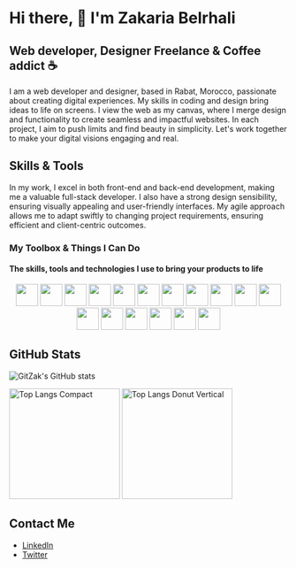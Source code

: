 # Hi there, 👋 I'm Zakaria Belrhali
## Web developer, Designer Freelance & Coffee addict ☕ 

I am a web developer and designer, based in Rabat, Morocco, passionate about creating digital experiences. My skills in coding and design bring ideas to life on screens. I view the web as my canvas, where I merge design and functionality to create seamless and impactful websites. In each project, I aim to push limits and find beauty in simplicity. Let's work together to make your digital visions engaging and real.

## Skills & Tools

In my work, I excel in both front-end and back-end development, making me a valuable full-stack developer. I also have a strong design sensibility, ensuring visually appealing and user-friendly interfaces. My agile approach allows me to adapt swiftly to changing project requirements, ensuring efficient and client-centric outcomes.

### My Toolbox & Things I Can Do
#### The skills, tools and technologies I use to bring your products to life

<div align="center">
  <img src="https://img.shields.io/badge/-HTML5-E34F26?style=for-the-badge&logo=html5&logoColor=white" height="40">
  <img src="https://img.shields.io/badge/-CSS3-1572B6?style=for-the-badge&logo=css3&logoColor=white" height="40">
  <img src="https://img.shields.io/badge/-JavaScript-F7DF1E?style=for-the-badge&logo=javascript&logoColor=black" height="40">
  <img src="https://img.shields.io/badge/-Bootstrap-563D7C?style=for-the-badge&logo=bootstrap&logoColor=white" height="40">
  <img src="https://img.shields.io/badge/-Vue.js-4FC08D?style=for-the-badge&logo=vue.js&logoColor=white" height="40">
  <img src="https://img.shields.io/badge/-React-61DAFB?style=for-the-badge&logo=react&logoColor=black" height="40">
  <img src="https://img.shields.io/badge/-PHP-777BB4?style=for-the-badge&logo=php&logoColor=white" height="40">
  <img src="https://img.shields.io/badge/-MySQL-4479A1?style=for-the-badge&logo=mysql&logoColor=white" height="40">
  <img src="https://img.shields.io/badge/-Laravel-FF2D20?style=for-the-badge&logo=laravel&logoColor=white" height="40">
  <img src="https://img.shields.io/badge/-CodeIgniter-EF4223?style=for-the-badge&logo=codeigniter&logoColor=white" height="40">
  <img src="https://img.shields.io/badge/-Python-3776AB?style=for-the-badge&logo=python&logoColor=white" height="40">
  <img src="https://img.shields.io/badge/-Node.js-339933?style=for-the-badge&logo=nodedotjs&logoColor=white" height="40">
  <img src="https://img.shields.io/badge/-GitHub-181717?style=for-the-badge&logo=github&logoColor=white" height="40">
  <img src="https://img.shields.io/badge/-VS_Code-007ACC?style=for-the-badge&logo=visual-studio-code&logoColor=white" height="40">
  <img src="https://img.shields.io/badge/-Figma-F24E1E?style=for-the-badge&logo=figma&logoColor=white" height="40">
  <img src="https://img.shields.io/badge/-Illustrator-FF9A00?style=for-the-badge&logo=adobe-illustrator&logoColor=white" height="40">
  <img src="https://img.shields.io/badge/-Photoshop-31A8FF?style=for-the-badge&logo=adobe-photoshop&logoColor=white" height="40">
</div>

## GitHub Stats

![GitZak's GitHub stats](https://github-readme-stats.vercel.app/api?username=Gitzak&&rank_icon=percentile&theme=merko)

<div align="left">
  <img src="https://github-readme-stats.vercel.app/api/top-langs/?username=Gitzak&layout=compact&theme=merko" alt="Top Langs Compact" height="200">
  <img src="https://github-readme-stats.vercel.app/api/top-langs/?username=Gitzak&layout=donut-vertical&theme=merko" alt="Top Langs Donut Vertical" height="200">
</div>

## Contact Me

- [LinkedIn](https://www.linkedin.com/in/zakaria-belrhali/)
- [Twitter](https://twitter.com/ZakariaBelrhali)

